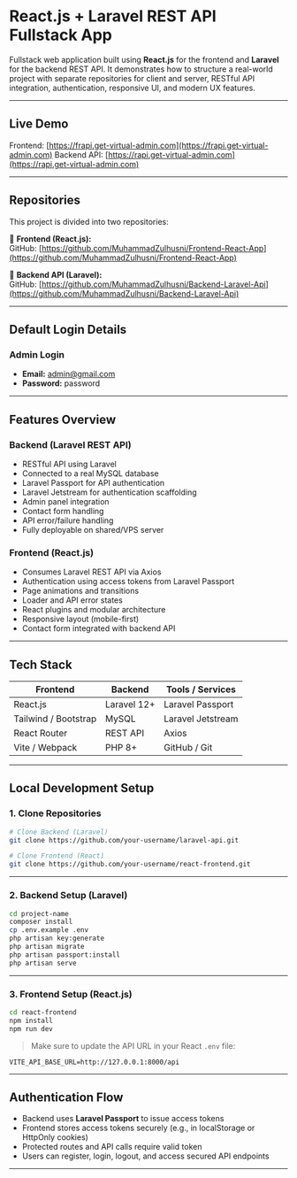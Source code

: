 # React.js + Laravel REST API Fullstack App

Fullstack web application built using **React.js** for the frontend and **Laravel** for the backend REST API. It demonstrates how to structure a real-world project with separate repositories for client and server, RESTful API integration, authentication, responsive UI, and modern UX features.

---

## Live Demo

Frontend: [https://frapi.get-virtual-admin.com](https://frapi.get-virtual-admin.com)
Backend API: [https://rapi.get-virtual-admin.com](https://rapi.get-virtual-admin.com)

---

## Repositories

This project is divided into two repositories:

🔹 **Frontend (React.js):**  
GitHub: [https://github.com/MuhammadZulhusni/Frontend-React-App](https://github.com/MuhammadZulhusni/Frontend-React-App)

🔹 **Backend API (Laravel):**  
GitHub: [https://github.com/MuhammadZulhusni/Backend-Laravel-Api](https://github.com/MuhammadZulhusni/Backend-Laravel-Api)

---

## Default Login Details
### Admin Login
- **Email:** admin@gmail.com
- **Password:** password

---

## Features Overview

### Backend (Laravel REST API)
- RESTful API using Laravel
- Connected to a real MySQL database
- Laravel Passport for API authentication
- Laravel Jetstream for authentication scaffolding
- Admin panel integration
- Contact form handling
- API error/failure handling
- Fully deployable on shared/VPS server

### Frontend (React.js)
- Consumes Laravel REST API via Axios
- Authentication using access tokens from Laravel Passport
- Page animations and transitions
- Loader and API error states
- React plugins and modular architecture
- Responsive layout (mobile-first)
- Contact form integrated with backend API

---

## Tech Stack

| Frontend        | Backend       | Tools / Services |
|-----------------|---------------|------------------|
| React.js        | Laravel 12+    | Laravel Passport |
| Tailwind / Bootstrap | MySQL    | Laravel Jetstream |
| React Router    | REST API       | Axios             |
| Vite / Webpack  | PHP 8+         | GitHub / Git      |

---

## Local Development Setup

### 1. Clone Repositories

```bash
# Clone Backend (Laravel)
git clone https://github.com/your-username/laravel-api.git

# Clone Frontend (React)
git clone https://github.com/your-username/react-frontend.git
```

---

### 2. Backend Setup (Laravel)

```bash
cd project-name
composer install
cp .env.example .env
php artisan key:generate
php artisan migrate
php artisan passport:install
php artisan serve
```

---

### 3. Frontend Setup (React.js)

```bash
cd react-frontend
npm install
npm run dev
```

> Make sure to update the API URL in your React `.env` file:
```
VITE_API_BASE_URL=http://127.0.0.1:8000/api
```

---

## Authentication Flow

- Backend uses **Laravel Passport** to issue access tokens
- Frontend stores access tokens securely (e.g., in localStorage or HttpOnly cookies)
- Protected routes and API calls require valid token
- Users can register, login, logout, and access secured API endpoints

---

